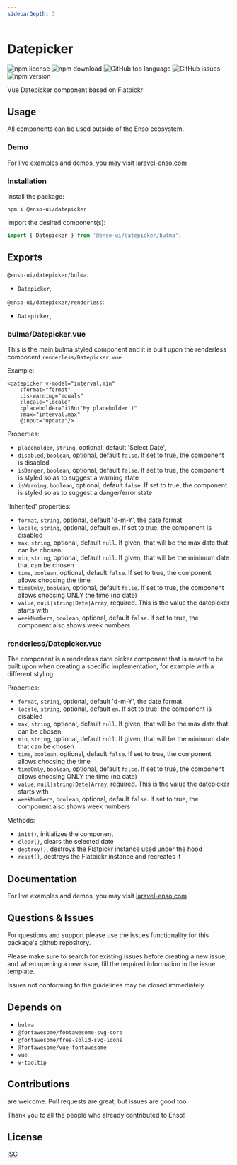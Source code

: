 ```yaml
---
sidebarDepth: 3
---
```


# Datepicker

![npm license](https://img.shields.io/npm/l/@enso-ui/datepicker.svg) 
![npm download](https://img.shields.io/npm/dm/@enso-ui/datepicker.svg) 
![GitHub top language](https://img.shields.io/github/languages/top/enso-ui/datepicker.svg) 
![GitHub issues](https://img.shields.io/github/issues/enso-ui/datepicker.svg) 
![npm version](https://img.shields.io/npm/v/@enso-ui/datepicker.svg) 

Vue Datepicker component based on Flatpickr

## Usage
All components can be used outside of the Enso ecosystem.

### Demo

For live examples and demos, you may visit [laravel-enso.com](https://www.laravel-enso.com)

### Installation

Install the package:
```
npm i @enso-ui/datepicker
```
Import the desired component(s):
```js
import { Datepicker } from '@enso-ui/datepicker/bulma';
```

## Exports

`@enso-ui/datepicker/bulma`:
- `Datepicker`,

`@enso-ui/datepicker/renderless`:
- `Datepicker`,

### bulma/Datepicker.vue
This is the main bulma styled component and it is built upon the renderless
component `renderless/Datepicker.vue`

Example:
```vue
<datepicker v-model="interval.min"
    :format="format"
    :is-warning="equals"
    :locale="locale"
    :placeholder="i18n('My placeholder')"
    :max="interval.max"
    @input="update"/>
```

Properties:
- `placeholder`, `string`, optional, default 'Select Date',
- `disabled`, `boolean`, optional, default `false`. If set to true, the component is disabled 
- `isDanger`, `boolean`, optional, default `false`. If set to true, the component is styled so as to suggest a warning state 
- `isWarning`, `boolean`, optional, default `false`. If set to true, the component is styled so as to suggest a danger/error state

'Inherited' properties:
- `format`, `string`, optional, default 'd-m-Y', the date format
- `locale`, `string`, optional, default `en`. If set to true, the component is disabled 
- `max`, `string`, optional, default `null`. If given, 
that will be the max date that can be chosen 
- `min`, `string`, optional, default `null`. If given, 
that will be the minimum date that can be chosen  
- `time`, `boolean`, optional, default `false`. If set to true, 
the component allows choosing the time
- `timeOnly`, `boolean`, optional, default `false`. If set to true, 
the component allows choosing ONLY the time (no date)
- `value`, `null|string|Date|Array`, required. This is the value the datepicker starts with
- `weekNumbers`, `boolean`, optional, default `false`. If set to true, 
the component also shows week numbers

### renderless/Datepicker.vue
The component is a renderless date picker component that is meant to be built upon when creating
a specific implementation, for example with a different styling.

Properties:
- `format`, `string`, optional, default 'd-m-Y', the date format
- `locale`, `string`, optional, default `en`. If set to true, the component is disabled 
- `max`, `string`, optional, default `null`. If given, 
that will be the max date that can be chosen 
- `min`, `string`, optional, default `null`. If given, 
that will be the minimum date that can be chosen  
- `time`, `boolean`, optional, default `false`. If set to true, 
the component allows choosing the time
- `timeOnly`, `boolean`, optional, default `false`. If set to true, 
the component allows choosing ONLY the time (no date)
- `value`, `null|string|Date|Array`, required. This is the value the datepicker starts with
- `weekNumbers`, `boolean`, optional, default `false`. If set to true, 
the component also shows week numbers

Methods:
- `init()`, initializes the component
- `clear()`, clears the selected date
- `destroy()`, destroys the Flatpickr instance used under the hood
- `reset()`, destroys the Flatpickr instance and recreates it

## Documentation

For live examples and demos, you may visit [laravel-enso.com](https://www.laravel-enso.com)

## Questions & Issues

For questions and support please use the issues functionality
for this package's github repository.

Please make sure to search for existing issues before creating a new issue,
and when opening a new issue, fill the required information in the issue template.

Issues not conforming to the guidelines may be closed immediately.

## Depends on

- `bulma`
- `@fortawesome/fontawesome-svg-core`
- `@fortawesome/free-solid-svg-icons`
- `@fortawesome/vue-fontawesome`
- `vue`
- `v-tooltip`

## Contributions

are welcome. Pull requests are great, but issues are good too.

Thank you to all the people who already contributed to Enso!

## License

[ISC](https://opensource.org/licenses/ISC)
